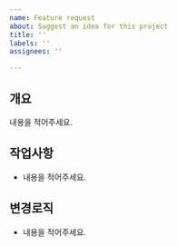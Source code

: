 ```yaml
---
name: Feature request
about: Suggest an idea for this project
title: ''
labels: ''
assignees: ''

---
```


## 개요
내용을 적어주세요.

## 작업사항
- 내용을 적어주세요.

## 변경로직
- 내용을 적어주세요.
